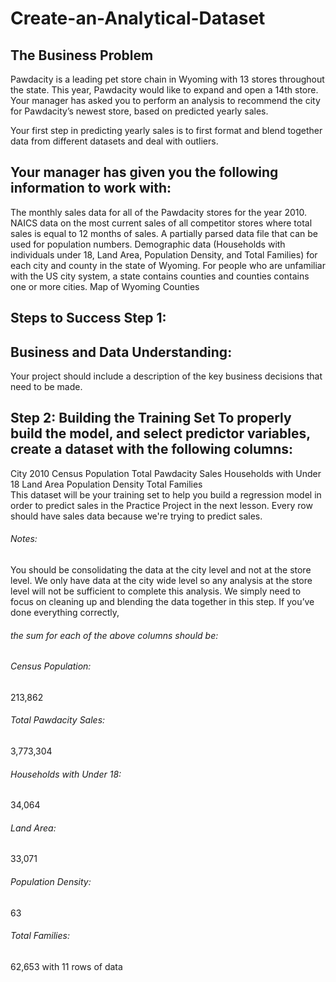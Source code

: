 # Create-an-Analytical-Dataset
<h2> The Business Problem </h2>

Pawdacity is a leading pet store chain in Wyoming with 13 stores throughout the state. This year, Pawdacity would like to expand and open a 14th store. Your manager has asked you to perform an analysis to recommend the city for Pawdacity’s newest store, based on predicted yearly sales.  

Your first step in predicting yearly sales is to first format and blend together data from different datasets and deal with outliers.  

<h2> Your manager has given you the following information to work with: </h2>
  
  The monthly sales data for all of the Pawdacity stores for the year 2010.
  NAICS data on the most current sales of all competitor stores where total sales is equal to 12 months of sales.
  A partially parsed data file that can be used for population numbers.
  Demographic data (Households with individuals under 18, Land Area, Population Density, and Total Families) for each city and county in the state of Wyoming. For people who are unfamiliar with the US city system, a state contains counties and counties contains one or more cities.
  Map of Wyoming Counties 
  
  <h2> Steps to Success Step 1:</h2>
  
  <h2> Business and Data Understanding: </h2>
  Your project should include a description of the key business decisions that need to be made. 
  
  <h2> Step 2: Building the Training Set To properly build the model, and select predictor variables, create a dataset with the following columns: </h2>
  
  City 2010 Census Population Total Pawdacity Sales Households with Under 18 Land Area Population Density Total Families  
  This dataset will be your training set to help you build a regression model in order to predict sales in the Practice Project in the next lesson. 
  Every row should have sales data because we're trying to predict sales. 
  
  <h6>Notes: </h6>
  You should be consolidating the data at the city level and not at the store level. 
  We only have data at the city wide level so any analysis at the store level will not be sufficient to complete this analysis. 
  We simply need to focus on cleaning up and blending the data together in this step.  
 If you’ve done everything correctly, 
 
 <h6> the sum for each of the above columns should be: </h6>
 
 <h6> Census Population: </h6> 213,862 
<h6> Total Pawdacity Sales: </h6>3,773,304 
  <h6> Households with Under 18:</h6>34,064 
  <h6> Land Area:</h6> 33,071 
  <h6> Population Density: </h6> 63 
  <h6> Total Families: </h6> 62,653 with 11 rows of data
